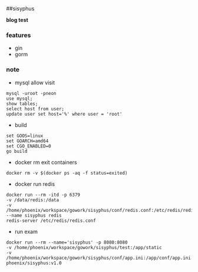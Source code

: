 ##sisyphus

**blog test**

### features

- gin
- gorm

### note
- mysql allow visit 
```
mysql -uroot -pneon
use mysql;
show tables;
select host from user;
update user set host='%' where user = 'root'
```

- build
```
set GOOS=linux 
set GOARCH=amd64 
set CGO_ENABLED=0 
go build
```

- docker rm exit containers
```
docker rm -v $(docker ps -aq -f status=exited)
```

- docker run redis

``` 
docker run --rm -itd -p 6379 
-v /data/redis:/data 
-v /home/phoenix/workspace/gowork/sisyphus/conf/redis.conf:/etc/redis/redis.conf 
--name sisyphus redis 
redis-server /etc/redis/redis.conf
```

- run exam

```$xslt
docker run --rm --name='sisyphus' -p 8080:8080 
-v /home/phoenix/workspace/gowork/sisyphus/test:/app/static 
-v  /home/phoenix/workspace/gowork/sisyphus/conf/app.ini:/app/conf/app.ini   
phoenix/sisyphus:v1.0

```

### 